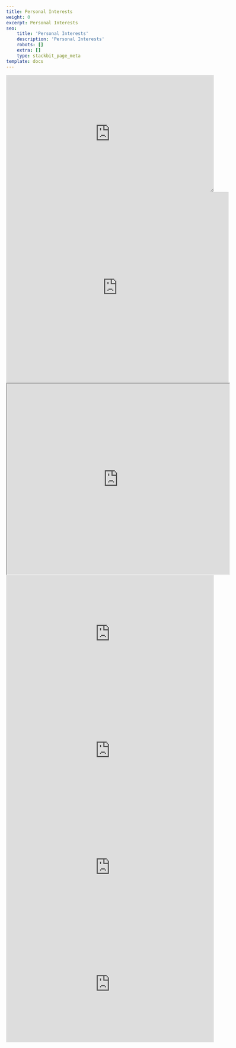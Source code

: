 ```yaml
---
title: Personal Interests
weight: 0
excerpt: Personal Interests
seo:
    title: 'Personal Interests'
    description: 'Personal Interests'
    robots: []
    extra: []
    type: stackbit_page_meta
template: docs
---
```


<iframe style="resize:both; overflow:scroll;"  sandbox="allow-scripts" style="resize:both; overflow:scroll;"    width="560" height="315" src="https://www.youtube.com/embed/xGZSWvFess8"  frameborder="0" allow="accelerometer; autoplay; clipboard-write; encrypted-media; gyroscope; picture-in-picture" allowfullscreen>
</iframe>
<br>

<iframe width="600" height="515" src="https://www.youtube-nocookie.com/embed/xGZSWvFess8" title="YouTube video player" frameborder="0" allow="accelerometer; autoplay; clipboard-write; encrypted-media; gyroscope; picture-in-picture" allowfullscreen>
</iframe>
<br>

<iframe width="600" height="515" src="https://www.youtube-nocookie.com/embed/xGZSWvFess8" title="YouTube video player"  clipboard-write;  allowfullscreen>
</iframe>
<br>

<iframe width="560" height="315" src="https://www.youtube.com/embed/o3eqmSEif80" title="YouTube video player" frameborder="0" allow="accelerometer; autoplay; clipboard-write; encrypted-media; gyroscope; picture-in-picture" allowfullscreen>
</iframe>

<br>

<iframe width="560" height="315" src="https://www.youtube.com/embed/UBVV8pch1dM" title="YouTube video player" frameborder="0" allow="accelerometer; autoplay; clipboard-write; encrypted-media; gyroscope; picture-in-picture" allowfullscreen>
</iframe>

<br>

<iframe width="560" height="315" src="https://www.youtube.com/embed/AQbmpecxS2w" title="YouTube video player" frameborder="0" allow="accelerometer; autoplay; clipboard-write; encrypted-media; gyroscope; picture-in-picture" allowfullscreen>
</iframe>

<br>

<iframe width="560" height="315" src="https://www.youtube.com/embed/M4fGgOXK4Kw" title="YouTube video player" frameborder="0" allow="accelerometer; autoplay; clipboard-write; encrypted-media; gyroscope; picture-in-picture" allowfullscreen>
</iframe>

<br>
